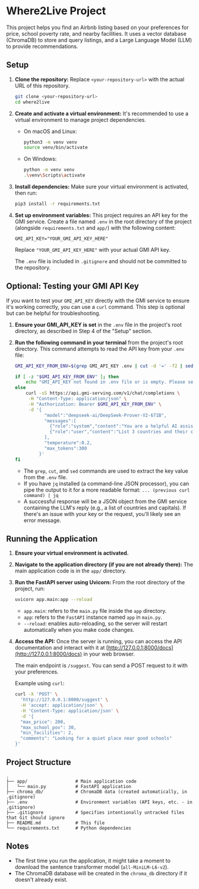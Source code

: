 # Where2Live Project

This project helps you find an Airbnb listing based on your preferences for price, school poverty rate, and nearby facilities. It uses a vector database (ChromaDB) to store and query listings, and a Large Language Model (LLM) to provide recommendations.

## Setup

1.  **Clone the repository:**
    Replace `<your-repository-url>` with the actual URL of this repository.
    ```bash
    git clone <your-repository-url>
    cd where2live
    ```

2.  **Create and activate a virtual environment:**
    It's recommended to use a virtual environment to manage project dependencies.

    *   On macOS and Linux:
        ```bash
        python3 -m venv venv
        source venv/bin/activate
        ```
    *   On Windows:
        ```bash
        python -m venv venv
        .\venv\Scripts\activate
        ```

3.  **Install dependencies:**
    Make sure your virtual environment is activated, then run:
    ```bash
    pip3 install -r requirements.txt
    ```

4.  **Set up environment variables:**
    This project requires an API key for the GMI service.
    Create a file named `.env` in the root directory of the project (alongside `requirements.txt` and `app/`) with the following content:

    ```env
    GMI_API_KEY="YOUR_GMI_API_KEY_HERE"
    ```
    Replace `"YOUR_GMI_API_KEY_HERE"` with your actual GMI API key.

    The `.env` file is included in `.gitignore` and should not be committed to the repository.

## Optional: Testing your GMI API Key

If you want to test your `GMI_API_KEY` directly with the GMI service to ensure it's working correctly, you can use a `curl` command. This step is optional but can be helpful for troubleshooting.

1.  **Ensure your GMI_API_KEY is set** in the `.env` file in the project's root directory, as described in Step 4 of the "Setup" section.

2.  **Run the following command in your terminal** from the project's root directory. This command attempts to read the API key from your `.env` file:

    ```bash
    GMI_API_KEY_FROM_ENV=$(grep GMI_API_KEY .env | cut -d '=' -f2 | sed 's/"//g')

    if [ -z "$GMI_API_KEY_FROM_ENV" ]; then
        echo "GMI_API_KEY not found in .env file or is empty. Please set it."
    else
        curl -sS https://api.gmi-serving.com/v1/chat/completions \
         -H "Content-Type: application/json" \
         -H "Authorization: Bearer $GMI_API_KEY_FROM_ENV" \
         -d '{
               "model":"deepseek-ai/DeepSeek-Prover-V2-671B",
               "messages":[
                 {"role":"system","content":"You are a helpful AI assistant."},
                 {"role":"user","content":"List 3 countries and their capitals."}
               ],
               "temperature":0.2,
               "max_tokens":300
             }'
    fi
    ```

    *   The `grep`, `cut`, and `sed` commands are used to extract the key value from the `.env` file.
    *   If you have `jq` installed (a command-line JSON processor), you can pipe the output to it for a more readable format: `... (previous curl command) | jq`
    *   A successful response will be a JSON object from the GMI service containing the LLM's reply (e.g., a list of countries and capitals). If there's an issue with your key or the request, you'll likely see an error message.

## Running the Application

1.  **Ensure your virtual environment is activated.**

2.  **Navigate to the application directory (if you are not already there):**
    The main application code is in the `app/` directory.

3.  **Run the FastAPI server using Uvicorn:**
    From the root directory of the project, run:
    ```bash
    uvicorn app.main:app --reload
    ```
    *   `app.main`: refers to the `main.py` file inside the `app` directory.
    *   `app`: refers to the `FastAPI` instance named `app` in `main.py`.
    *   `--reload`: enables auto-reloading, so the server will restart automatically when you make code changes.

4.  **Access the API:**
    Once the server is running, you can access the API documentation and interact with it at [http://127.0.0.1:8000/docs](http://127.0.0.1:8000/docs) in your web browser.

    The main endpoint is `/suggest`. You can send a POST request to it with your preferences.

    Example using `curl`:
    ```bash
    curl -X 'POST' \
      'http://127.0.0.1:8000/suggest' \
      -H 'accept: application/json' \
      -H 'Content-Type: application/json' \
      -d '{
      "max_price": 200,
      "max_school_pov": 30,
      "min_facilities": 2,
      "comments": "Looking for a quiet place near good schools"
    }'
    ```

## Project Structure

```
.
├── app/                  # Main application code
│   └── main.py           # FastAPI application
├── chroma_db/            # ChromaDB data (created automatically, in .gitignore)
├── .env                  # Environment variables (API keys, etc. - in .gitignore)
├── .gitignore            # Specifies intentionally untracked files that Git should ignore
├── README.md             # This file
└── requirements.txt      # Python dependencies
```

## Notes
* The first time you run the application, it might take a moment to download the sentence transformer model (`all-MiniLM-L6-v2`).
* The ChromaDB database will be created in the `chroma_db` directory if it doesn't already exist.